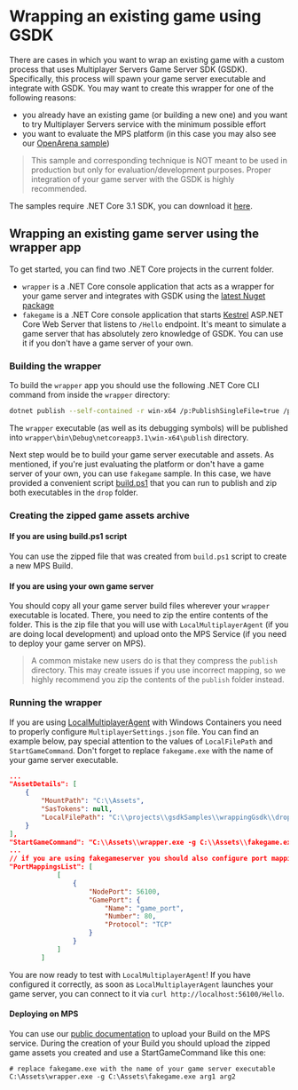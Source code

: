# Wrapping an existing game using GSDK

There are cases in which you want to wrap an existing game with a custom process that uses Multiplayer Servers Game Server SDK (GSDK). Specifically, this process will spawn your game server executable and integrate with GSDK. You may want to create this wrapper for one of the following reasons:

- you already have an existing game (or building a new one) and you want to try Multiplayer Servers service with the minimum possible effort
- you want to evaluate the MPS platform (in this case you may also see our [OpenArena sample](./OpenArena/README.md))

> This sample and corresponding technique is NOT meant to be used in production but only for evaluation/development purposes. Proper integration of your game server with the GSDK is highly recommended.

The samples require .NET Core 3.1 SDK, you can download it [here](https://dotnet.microsoft.com/download).

## Wrapping an existing game server using the wrapper app

To get started, you can find two .NET Core projects in the current folder. 
- `wrapper` is a .NET Core console application that acts as a wrapper for your game server and integrates with GSDK using the [latest Nuget package](https://www.nuget.org/packages/com.playfab.csharpgsdk)
- `fakegame` is a .NET Core console application that starts [Kestrel](https://docs.microsoft.com/en-us/aspnet/core/fundamentals/servers/kestrel?view=aspnetcore-3.1) ASP.NET Core Web Server that listens to `/Hello` endpoint. It's meant to simulate a game server that has absolutely zero knowledge of GSDK. You can use it if you don't have a game server of your own.

### Building the wrapper

To build the `wrapper` app you should use the following .NET Core CLI command from inside the `wrapper` directory:

```bash
dotnet publish --self-contained -r win-x64 /p:PublishSingleFile=true /p:PublishTrimmed=true
```

The `wrapper` executable (as well as its debugging symbols) will be published into `wrapper\bin\Debug\netcoreapp3.1\win-x64\publish` directory.

Next step would be to build your game server executable and assets. As mentioned, if you're just evaluating the platform or don't have a game server of your own, you can use `fakegame` sample. In this case, we have provided a convenient script [build.ps1](./build.ps1) that you can run to publish and zip both executables in the `drop` folder. 

### Creating the zipped game assets archive

#### If you are using build.ps1 script

You can use the zipped file that was created from `build.ps1` script to create a new MPS Build.

#### If you are using your own game server

You should copy all your game server build files wherever your `wrapper` executable is located. There, you need to zip the entire contents of the folder. This is the zip file that you will use with `LocalMultiplayerAgent` (if you are doing local development) and upload onto the MPS Service (if you need to deploy your game server on MPS).

> A common mistake new users do is that they compress the `publish` directory. This may create issues if you use incorrect mapping, so we highly recommend you zip the contents of the `publish` folder instead.

### Running the wrapper

If you are using [LocalMultiplayerAgent](https://github.com/PlayFab/LocalMultiplayerAgent) with Windows Containers you need to properly configure `MultiplayerSettings.json` file. You can find an example below, pay special attention to the values of `LocalFilePath` and `StartGameCommand`. Don't forget to replace `fakegame.exe` with the name of your game server executable.

```json
...
"AssetDetails": [
    {
        "MountPath": "C:\\Assets",
        "SasTokens": null,
        "LocalFilePath": "C:\\projects\\gsdkSamples\\wrappingGsdk\\drop\\gameassets.zip"
    }
],
"StartGameCommand": "C:\\Assets\\wrapper.exe -g C:\\Assets\\fakegame.exe",
...
// if you are using fakegameserver you should also configure port mapping for port 80
"PortMappingsList": [
            [
                {
                    "NodePort": 56100,
                    "GamePort": {
                        "Name": "game_port",
                        "Number": 80,
                        "Protocol": "TCP"
                    }
                }
            ]
        ]
```

You are now ready to test with `LocalMultiplayerAgent`! If you have configured it correctly, as soon as `LocalMultiplayerAgent` launches your game server, you can connect to it via `curl http://localhost:56100/Hello`.

#### Deploying on MPS

You can use our [public documentation](https://docs.microsoft.com/en-us/gaming/playfab/features/multiplayer/servers/deploying-playfab-multiplayer-server-builds) to upload your Build on the MPS service. During the creation of your Build you should upload the zipped game assets you created and use a StartGameCommand like this one:

```
# replace fakegame.exe with the name of your game server executable
C:\Assets\wrapper.exe -g C:\Assets\fakegame.exe arg1 arg2
```